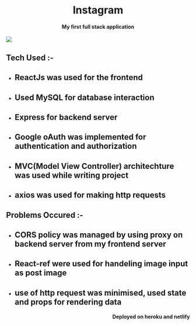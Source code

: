 <div align="center">
    <h1>Instagram</h1>
</div>
<h4 align="center">My first full stack application</h4>
<a href="https://drive.google.com/drive/u/0/folders/18vgnYQ8mjg-oaMXVNKaKrtJlWUWmBOki">
  <img src="https://user-images.githubusercontent.com/48654802/111037633-fc48ae00-844a-11eb-881a-7af23f07a846.png">
    </a>
<h2>Tech Used :-</h2>
<ul>
    <li><h2>ReactJs was used for the frontend </h2></li>
    <li><h2>Used MySQL for database interaction</h2></li>
    <li><h2>Express for backend server</h2></li>
    <li><h2>Google oAuth was implemented for authentication and authorization</h2></li>    
    <li><h2>MVC(Model View Controller) architechture was used while writing project</h2></li>    
    <li><h2>axios was used for making http requests</h2></li>
</ul>
<h2>Problems Occured :-</h2>
<ul>
    <li><h2>CORS policy was managed by using proxy on backend server from my frontend  server</h2></li>
    <li><h2>React-ref were used for handeling image input as post image </h2></li>
    <li><h2>use of http request was minimised, used state and props for rendering data</h2></li>
<div align = "right">
    <h4>Deployed on heroku and netlify</h4>
</div>
